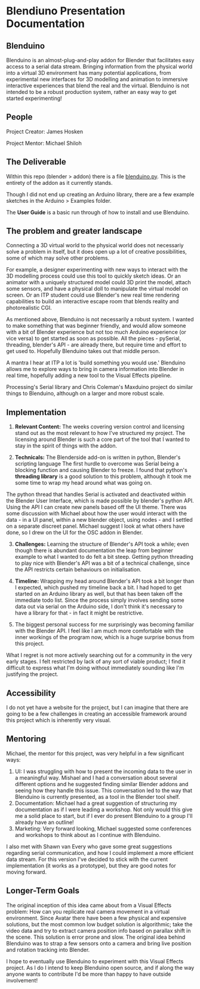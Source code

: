 # Blendiuno Presentation Documentation 

## Blenduino

Blenduino is an almost-plug-and-play addon for Blender that facilitates easy access to a serial data stream. Bringing information from the physical world into a virtual 3D environment has many potential applications, from experimental new interfaces for 3D modelling and animation to immersive interactive experiences that blend the real and the virtual. Blenduino is not intended to be a robust production system, rather an easy way to get started experimenting!

## People
Project Creator: James Hosken

Project Mentor: Michael Shiloh

## The Deliverable

Within this repo (blender > addon) there is a file [blenduino.py](https://github.com/jameshosken/Blenduino/blob/master/blender/addon/blenduino.py). This is the entirety of the addon as it currently stands. 

Though I did not end up creating an Arduino library, there are a few example sketches in the Arduino > Examples folder.

The **User Guide** is a basic run through of how to install and use Blenduino.

## The problem and greater landscape

Connecting a 3D virtual world to the physical world does not necessariy solve a problem in itself, but it does open up a lot of creative possibilities, some of which may solve other problems. 

For example, a designer experimenting with new ways to interact with the 3D modelling process could use this tool to quickly sketch ideas. Or an animator with a uniquely structured model could 3D print the model, attach some sensors, and have a physical doll to manipulate the virtual model on screen. Or an ITP student could use Blender's new real time rendering capabilities to build an interactive escape room that blends reality and photorealistic CGI.

As mentioned above, Blenduino is not necessarily a robust system. I wanted to make something that was beginner friendly, and would allow someone with a bit of Blender experience but not too much Arduino experience (or vice versa) to get started as soon as possible. All the pieces - pySerial, threading, blender's API - are already there, but require time and effort to get used to. Hopefully Blenduino takes out that middle person.

A mantra I hear at ITP a lot is 'build something you would use.' Blenduino allows me to explore ways to bring in camera information into Blender in real time, hopefully adding a new tool to the Visual Effects pipeline.

Processing's Serial library and Chris Coleman's Maxduino project do similar things to Blenduino, although on a larger and more robust scale. 

## Implementation
1. **Relevant Content:** The weeks covering version control and licensing stand out as the most relevant to how I've structured my project. The licensing around Blender is such a core part of the tool that I wanted to stay in the spirit of things with the addon.

2. **Technicals:** The Blenderside add-on is written in python, Blender's scripting language
The first hurdle to overcome was Serial being a blocking function and causing Blender to freeze. I found that python's **threading library** is a good solution to this problem, although it took me some time to wrap my head around what was going on. 

The python thread that handles Serial is activated and deactivated within the Blender User Interface, which is made possible by blender's python API. Using the API I can create new panels based off the UI theme. There was some discussion with Michael about how the user would interact with the data - in a UI panel, within a new blender object, using nodes - and I settled on a separate discreet panel. Michael suggest I look at what others have done, so I drew on the UI for the OSC addon in Blender.

3. **Challenges:** Learning the structure of Blender's API took a while; even though there is abundant documentation the leap from beginner example to what I wanted to do felt a bit steep. Getting python threading to play nice with Blender's API was a bit of a technical challenge, since the API restricts certain behaviours on initialisation.

4. **Timeline:** Wrapping my head around Blender's API took a bit longer than I expected, which pushed my timeline back a bit. I had hoped to get started on an Arduino library as well, but that has been taken off the immediate todo list. Since the process simply involves sending some data out via serial on the Arduino side, I don't think it's necessary to have a library for that - in fact it might be restrictive.

5. The biggest personal success for me surprisingly was becoming familiar with the Blender API. I feel like I am much more comfortable with the inner workings of the program now, which is a huge surprise bonus from this project.

What I regret is not more actively searching out for a community in the very early stages. I felt restricted by lack of any sort of viable product; I find it difficult to express what I'm doing without immediately sounding like I'm justifying the project.

## Accessibility

I do not yet have a website for the project, but I can imagine that there are going to be a few challenges in creating an accessible framework around this project which is inherently very visual.

## Mentoring

Michael, the mentor for this project, was very helpful in a few significant ways:

1. UI: I was struggling with how to present the incoming data to the user in a meaningful way. Mishael and I had a conversation about several different options and he suggested finding similar Blender addons and seeing how they handle this issue. This conversation led to the way that Blenduino is currently presented, as a tool in the Blender tool shelf.
2. Documentation: Michael had a great suggestion of structuring my documentation as if I were leading a workshop. Not only would this give me a solid place to start, but if I ever do present Blenduino to a group I'll already have an outline!
3. Marketing: Very forward looking, Michael suggested some conferences and workshops to think about as I continue with Blenduino.

I also met with Shawn van Every who gave some great suggestions regarding serial communication, and how I could implement a more efficient data stream. For this version I've decided to stick with the current implementation (it works as a prototype), but they are good notes for moving forward. 

## Longer-Term Goals

The original inception of this idea came about from a Visual Effects problem: How can you replicate real camera movement in a virtual environment. Since Avatar there have been a few physical and expensive solutions, but the most common low budget solution is algorithmic; take the video data and try to extract camera position info based on parallax shift in the scene. This solution is error prone and slow. The original idea behind Blenduino was to strap a few sensors onto a camera and bring live position and rotation tracking into Blender.

I hope to eventually use Blenduino to experiment with this Visual Effects project. As I do I intend to keep Blenduino open source, and if along the way anyone wants to contribute I'd be more than happy to have outside involvement!
